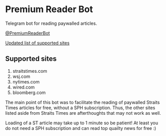 # Premium Reader Bot
Telegram bot for reading paywalled articles.

[@PremiumReaderBot](https://t.me/PremiumReaderBot)

[Updated list of supported sites](https://github.com/nelsontky/PremiumReaderBot/blob/master/supportedSites.js)

## Supported sites
1. straitstimes.com
1. wsj.com
1. nytimes.com
1. wired.com
1. bloomberg.com

The main point of this bot was to facilitate the reading of paywalled Straits Times articles for free, without a SPH subscription. Thus, the other sites listed aside from Straits Times are afterthoughts that may not work as well.

Loading of a ST article may take up to 1 minute so be patient! At least you do not need a SPH subscription and can read top quailty news for free :)